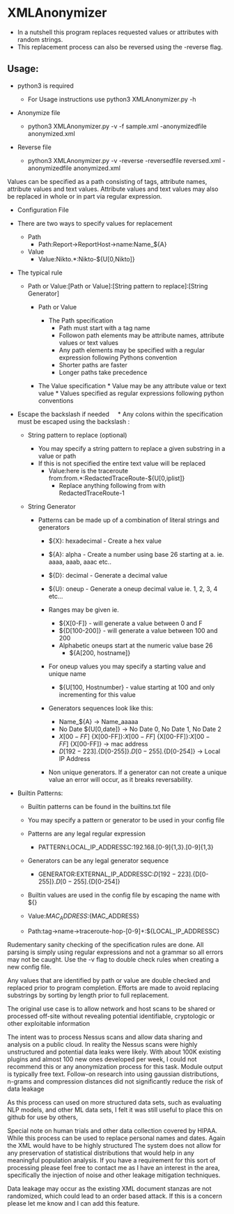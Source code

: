 # XMLAnonymizer
 * In a nutshell this program replaces requested values or attributes with random strings.
 * This replacement process can also be reversed using the -reverse flag.

## Usage:
* python3 is required
  * For Usage instructions use python3 XMLAnonymizer.py -h
   
* Anonymize file
  * python3 XMLAnonymizer.py -v -f sample.xml -anonymizedfile anonymized.xml
 
* Reverse file
  * python3 XMLAnonymizer.py -v -reverse -reversedfile reversed.xml -anonymizedfile anonymized.xml

 Values can be specified as a path consisting of tags, attribute names, attribute values and text values.
 Attribute values and text values may also be replaced in whole or in part via regular expression.
 
 * Configuration File
  * There are two ways to specify values for replacement
    * Path 
      * Path:Report->ReportHost->name:Name_${A}
    * Value
       * Value:Nikto.*:Nikto-${U[0,Nikto]}
   
   * The typical rule
     * Path or Value:[Path or Value]:[String pattern to replace]:[String Generator]
        * Path or Value 
           * The Path specification
              * Path must start with a tag name
              * Followon path elements may be attribute names, attribute values or text values
              * Any path elements may be specified with a regular expression following Pythons convention
              * Shorter paths are faster
              * Longer paths take precedence
     
        * The Value specification
              * Value may be any attribute value or text value
              * Values specified as regular expressions following python conventions
              
   * Escape the backslash if needed
     * Any colons within the specification must be escaped using the backslash \:
     
     * String pattern to replace (optional)
          * You may specify a string pattern to replace a given substring in a value or path
          * If this is not specified the entire text value will be replaced
             * Value:here is the traceroute from\:from.*:RedactedTraceRoute-${U[0,iplist]}
                * Replace anything following from with RedactedTraceRoute-1
             
     * String Generator
        * Patterns can be made up of a combination of literal strings and generators
            * ${X}: hexadecimal - Create a hex value 
            * ${A}: alpha - Create a number using base 26 starting at a. ie. aaaa, aaab, aaac etc..
            * ${D}: decimal - Generate a decimal value
            * ${U}: oneup - Generate a oneup decimal value ie. 1, 2, 3, 4 etc...
            * Ranges may be given ie. 
               * ${X[0-F]} - will generate a value between 0 and F
               * ${D[100-200]} - will generate a value between 100 and 200
               * Alphabetic oneups start at the numeric value base 26 
                  * ${A[200, hostname]}
            * For oneup values you may specify a starting value and unique name
               * ${U[100, Hostnumber} - value starting at 100 and only incrementing for this value
               
          * Generators sequences look like this:
             * Name_${A} -> Name_aaaaa
             * No Date ${U[0,date]} -> No Date 0, No Date 1, No Date 2
             * ${X[00-FF]}\:${X[00-FF]}\:${X[00-FF]}\:${X[00-FF]}\:${X[00-FF]}\:${X[00-FF]} -> mac address
             * ${D[192-223]}.${D[0-255]}.${D[0-255]}.${D[0-254]} -> Local IP Address
          * Non unique generators. If a generator can not create a unique value an error will occur, as it breaks reversability.
										
* Builtin Patterns:
	* Builtin patterns can be found in the builtins.txt file
	* You may specify a pattern or generator to be used in your config file
	* Patterns are any legal regular expression
		* PATTERN:LOCAL_IP_ADDRESSC:192\.168\.[0-9]{1,3}\.[0-9]{1,3}
	*    Generators can be any legal generator sequence
			* GENERATOR:EXTERNAL_IP_ADDRESSC:${D[192-223]}.${D[0-255]}.${D[0-255]}.${D[0-254]}
              
	* Builtin values are used in the config file by escaping the name with ${}
   * Value:${MAC_ADDRESS}:${MAC_ADDRESS}
   * Path:tag->name->traceroute-hop-[0-9]+:${LOCAL_IP_ADDRESSC}
 
Rudementary sanity checking of the specification rules are done. All parsing is simply using regular expressions and not a grammar so all errors may not be caught. Use the -v flag to double check rules when creating a new config file.

Any values that are identified by path or value are double checked and replaced prior to program completion. Efforts are made to avoid replacing substrings by sorting by length prior to full replacement.

The original use case is to allow network and host scans to be shared or processed off-site without revealing potential identifiable, cryptologic or other exploitable information

The intent was to process Nessus scans and allow data sharing and analysis on a public cloud. In reality the Nessus scans were highly unstructured and potential data leaks were likely. With about 100K existing plugins and almost 100 new ones developed per week, I could not recommend this or any anonymization process for this task. Module output is typically free text. Follow-on research into using gaussian distributions, n-grams and compression distances did not significantly reduce the risk of data leakage

As this process can used on more structured data sets, such as evaluating NLP models, and other ML data sets, I felt it was still useful to place this on github for use by others,

Special note on human trials and other data collection covered by HIPAA. While this process can be used to replace personal names and dates. Again the XML would have to be highly structured
The system does not allow for any preservation of statistical distributions that would help in any meaningful population analysis. 
If you have a requirement for this sort of processing please feel free to contact me as I have an interest in the area, specifically the injection of noise and other leakage mitigation techniques.

Data leakage may occur as the existing XML document stanzas are not randomized, which could lead to an order based attack. If this is a concern please let me know and I can add this feature.

